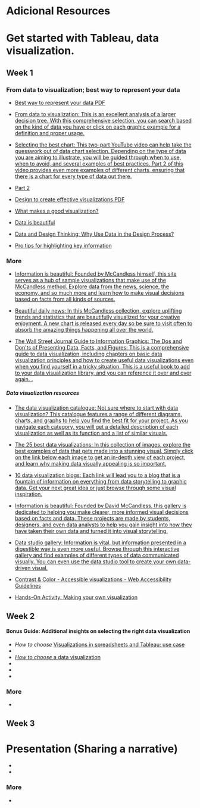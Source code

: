 # Adicional Resources

# Get started with Tableau, data visualization.

## Week 1

### From **data to visualization**; best way to represent your data

- [Best way to represent your data PDF](week1/best_way_to_represent_your_data.pdf)

- [From data to visualization: This is an excellent analysis of a larger decision tree. With this comprehensive selection, you can search based on the kind of data you have or click on each  graphic example for a definition and proper usage.](https://www.data-to-viz.com/)

- [Selecting the best chart: This two-part YouTube video can help take the guesswork out of data chart selection. Depending on the type of data you are aiming to illustrate, you will be guided through when to use, when to avoid, and several examples of best practices. Part 2 of this video provides even more examples of different charts, ensuring that there is a chart for every type of data out there.](https://www.youtube.com/watch?v=C07k0euBpr8)

- [Part 2](https://www.youtube.com/watch?v=qGaIB-bRn-A)

- [Design to create effective visualizations PDF](week1/design_to_create_effective_visualizations.pdf)

- [What makes a good visualization?](week1/What-Makes-a-Good-Infoviz.pdf)

- [Data is beautiful](week1/data-is-beautiful.pdf)

- [Data and Design Thinking: Why Use Data in the Design Process?](https://www.enginess.io/insights/data-and-design-thinking)

- [Pro tips for highlighting key information](week1/pro-tips-for-highlighting-key-information-2022-08-01-16_58_23.pdf)

### More

- [Information is beautiful: Founded by McCandless himself, this site serves as a hub of sample visualizations that make use of the McCandless method. Explore data from the news, science, the economy, and so much more and learn how to make visual decisions based on facts from all kinds of sources.](https://informationisbeautiful.net/)

- [Beautiful daily news: In this McCandless collection, explore uplifting trends and statistics that are beautifully visualized for your creative enjoyment. A new chart is released every day so be sure to visit often to absorb the amazing things happening all over the world.](https://informationisbeautiful.net/beautifulnews/)

- [The Wall Street Journal Guide to Information Graphics: The Dos and Don'ts of Presenting Data, Facts, and Figures: This is a comprehensive guide to data visualization, including chapters on basic data visualization principles and how to create useful data visualizations even when you find yourself in a tricky situation. This is a useful book to add to your data visualization library, and you can reference it over and over again. .](https://www.amazon.com/Street-Journal-Guide-Information-Graphics/dp/0393072959)

##### Data visualization resources

- [The data visualization catalogue: Not sure where to start with data visualization? This catalogue features a range of different diagrams, charts, and graphs to help you find the best fit for your project. As you navigate each category, you will get a detailed description of each visualization as well as its function and a list of similar visuals.](https://datavizcatalogue.com/#google_vignette)

- [The 25 best data visualizations: In this collection of images, explore the best examples of data that gets made into a stunning visual. Simply click on the link below each image to get an in-depth view of each project, and learn why making data visually appealing is so important.](https://visme.co/blog/best-data-visualizations/)

- [10 data visualization blogs: Each link will lead you to a blog that is a fountain of information on everything from data storytelling to graphic data. Get your next great idea or just browse through some visual inspiration.](https://www.tableau.com/learn/articles/best-data-visualization-blogs)

- [Information is beautiful: Founded by David McCandless, this gallery is dedicated to helping you make clearer, more informed visual decisions based on facts and data. These projects are made by students, designers, and even data analysts to help you gain insight into how they have taken their own data and turned it into visual storytelling.](https://informationisbeautiful.net/wdvp/gallery-2019/)

- [Data studio gallery: Information is vital, but information presented in a digestible way is even more useful. Browse through this interactive gallery and find examples of different types of data communicated visually. You can even use the data studio tool to create your own data-driven visual.](https://datastudio.google.com/gallery?category=visualization)

- [Contrast & Color - Accessible visualizations -  Web Accessibility Guidelines](http://web-accessibility.carnegiemuseums.org/design/color/)

- [Hands-On Activity: Making your own visualization](week1/hands-on-activity-making-your-own-visualization.pdf)

## Week 2

#### Bonus Guide: Additional insights on selecting the right data visualization

- *How to choose* [Visualizations in spreadsheets and Tableau; use case](week1/visualizations-in-spreadsheets-and-tableau.pdf)
-
- [*How to choose* a data visualization](week2/How-to-choose-a-data-visualization.pdf)
- []()
- []()
-
### More

- []()

## Week 3

# Presentation (Sharing a narrative)

####

- []()
-
### More

- []()
